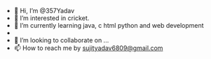 - 👋 Hi, I’m @357Yadav
- 👀 I’m interested in cricket.
- 🌱 I’m currently learning  java, c html python and web development
- 
- 💞️ I’m looking to collaborate on ...
- 📫 How to reach me by sujityadav6809@gmail.com

<!---
357Yadav/357Yadav is a ✨ special ✨ repository because its `README.md` (this file) appears on your GitHub profile.
You can click the Preview link to take a look at your changes.
--->
